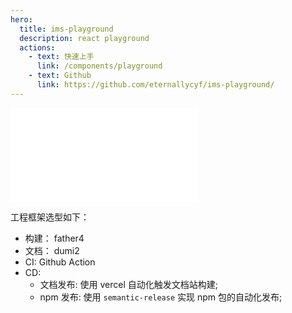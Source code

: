 ```yaml
---
hero:
  title: ims-playground
  description: react playground
  actions:
    - text: 快速上手
      link: /components/playground
    - text: Github
      link: https://github.com/eternallycyf/ims-playground/
---
```


<embed src="../README.md"></embed>

工程框架选型如下：

- 构建： father4
- 文档： dumi2
- CI: Github Action
- CD:
  - 文档发布: 使用 vercel 自动化触发文档站构建;
  - npm 发布: 使用 `semantic-release` 实现 npm 包的自动化发布;
